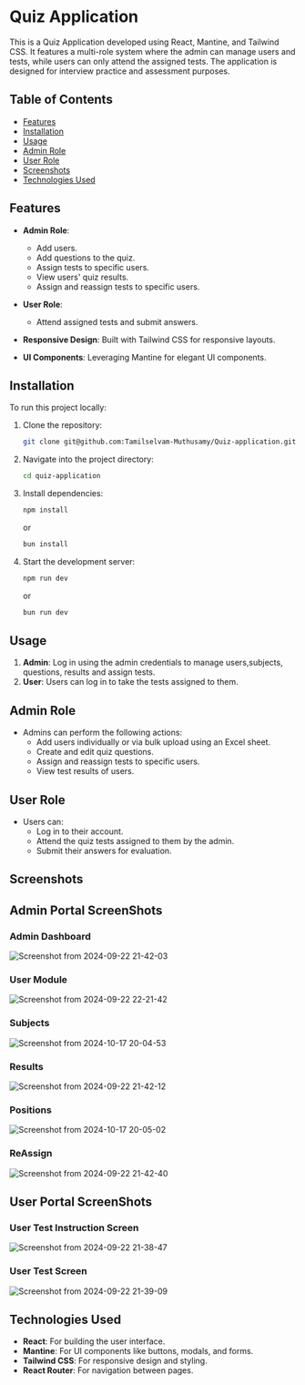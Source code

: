 # Quiz Application

This is a Quiz Application developed using React, Mantine, and Tailwind CSS. It features a multi-role system where the admin can manage users and tests, while users can only attend the assigned tests. The application is designed for interview practice and assessment purposes.

## Table of Contents
- [Features](#features)
- [Installation](#installation)
- [Usage](#usage)
- [Admin Role](#admin-role)
- [User Role](#user-role)
- [Screenshots](#screenshots)
- [Technologies Used](#technologies-used)

## Features
- **Admin Role**: 
  - Add users.
  - Add questions to the quiz.
  - Assign tests to specific users.
  - View users' quiz results.
  - Assign and reassign tests to specific users.

- **User Role**: 
  - Attend assigned tests and submit answers.
- **Responsive Design**: Built with Tailwind CSS for responsive layouts.
- **UI Components**: Leveraging Mantine for elegant UI components.

## Installation
To run this project locally:

1. Clone the repository:
    ```bash
    git clone git@github.com:Tamilselvam-Muthusamy/Quiz-application.git
    ```

2. Navigate into the project directory:
    ```bash
    cd quiz-application
    ```

3. Install dependencies:
    ```bash
    npm install
    ```
    or
    ```bash
    bun install
    ```

4. Start the development server:
     ```bash
    npm run dev
    ```
    or
    ```bash
    bun run dev
    ```

## Usage

1. **Admin**: Log in using the admin credentials to manage users,subjects, questions, results and assign tests.
2. **User**: Users can log in to take the tests assigned to them.

## Admin Role

- Admins can perform the following actions:
  - Add users individually or via bulk upload using an Excel sheet.
  - Create and edit quiz questions.
  - Assign and reassign tests to specific users.
  - View test results of users.

## User Role

- Users can:
  - Log in to their account.
  - Attend the quiz tests assigned to them by the admin.
  - Submit their answers for evaluation.

## Screenshots
## Admin Portal ScreenShots
### Admin Dashboard
![Screenshot from 2024-09-22 21-42-03](https://github.com/user-attachments/assets/9d50da02-ea8d-411b-a694-96bc317df710)

### User Module
![Screenshot from 2024-09-22 22-21-42](https://github.com/user-attachments/assets/99ce3085-4279-4128-b427-04a54d7c2bde)

### Subjects
![Screenshot from 2024-10-17 20-04-53](https://github.com/user-attachments/assets/6bdbb7a2-a374-4f27-b282-c4ab65872bf9)

### Results
![Screenshot from 2024-09-22 21-42-12](https://github.com/user-attachments/assets/cdb5953d-bc29-40ad-8c82-db12d8d65a38)

### Positions
![Screenshot from 2024-10-17 20-05-02](https://github.com/user-attachments/assets/e1823923-b9ab-4cca-b6e9-a0f4741849c0)

### ReAssign
![Screenshot from 2024-09-22 21-42-40](https://github.com/user-attachments/assets/7ce42ac3-cf1d-482e-b456-e8aa64379326)


## User Portal ScreenShots
### User Test Instruction Screen
![Screenshot from 2024-09-22 21-38-47](https://github.com/user-attachments/assets/32942ad0-75a5-45d2-a24a-0acc4e46a51c)

### User Test Screen
![Screenshot from 2024-09-22 21-39-09](https://github.com/user-attachments/assets/90039187-4563-451b-966d-a388f77c57f2)


## Technologies Used
- **React**: For building the user interface.
- **Mantine**: For UI components like buttons, modals, and forms.
- **Tailwind CSS**: For responsive design and styling.
- **React Router**: For navigation between pages.



